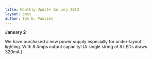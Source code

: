 ```yaml
---
title: Monthly Update January 2013 
layout: post
author: Tom N. Paulsen
---
```




 **January 2**   
  
 We have purchased a new power supply especially for under\-layout lighting. With 8 Amps output capacity! (A single string of 8 LEDs draws 320mA.) 
 
 
